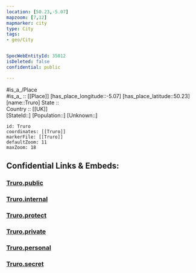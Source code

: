 ```yaml
---
location: [50.23,-5.07] 
mapzoom: [7,12] 
mapmarker: city 
type: City
tags:
- geo/City


SpocWebEntityId: 35012
isDeleted: false
confidential: public

---
```

#is_a_/Place  
#is_a_ :: [[Place]] 
[has_place_longitude::-5.07] 
[has_place_latitude::50.23] 
[name::Truro] 
State ::  
Country :: [[UK]]  
[StateId::] 
[Population::] 
[Unknown::] 


```leaflet
id: Truro
coordinates: [[Truro]] 
markerFile: [[Truro]] 
defaultZoom: 11 
maxZoom: 18
```


## Confidential Links & Embeds: 

### [Truro.public](/_public/\Earth\Continent\Europe\Europe~North\UK\England\Regions~England\South_West_England\Cornwall\cities~CornwallTruro.public.md) 

### [Truro.internal](/_internal/\Earth\Continent\Europe\Europe~North\UK\England\Regions~England\South_West_England\Cornwall\cities~CornwallTruro.internal.md) 

### [Truro.protect](/_protect/\Earth\Continent\Europe\Europe~North\UK\England\Regions~England\South_West_England\Cornwall\cities~CornwallTruro.protect.md) 

### [Truro.private](/_private/\Earth\Continent\Europe\Europe~North\UK\England\Regions~England\South_West_England\Cornwall\cities~CornwallTruro.private.md) 

### [Truro.personal](/_personal/\Earth\Continent\Europe\Europe~North\UK\England\Regions~England\South_West_England\Cornwall\cities~CornwallTruro.personal.md) 

### [Truro.secret](/_secret/\Earth\Continent\Europe\Europe~North\UK\England\Regions~England\South_West_England\Cornwall\cities~CornwallTruro.secret.md)

